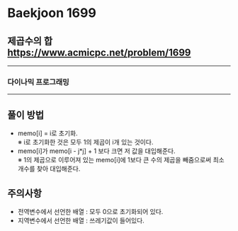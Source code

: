 Baekjoon 1699
=============
제곱수의 합  <https://www.acmicpc.net/problem/1699>
---------------
- - -
### 다이나믹 프로그래밍
- - -
## 풀이 방법
- memo[i] = i로 초기화.  
※ i로 초기화한 것은 모두 1의 제곱이 i개 있는 것이다.
- memo[i]가 memo[i - j*j] + 1 보다 크면 저 값을 대입해준다.  
※ 1의 제곱으로 이루어져 있는 memo[i]에 1보다 큰 수의 제곱을 빼줌으로써 최소 개수를 찾아 대입해준다.

## 주의사항
- 전역변수에서 선언한 배열 : 모두 0으로 초기화되어 있다.
- 지역변수에서 선언한 배열 : 쓰레기값이 들어있다.

